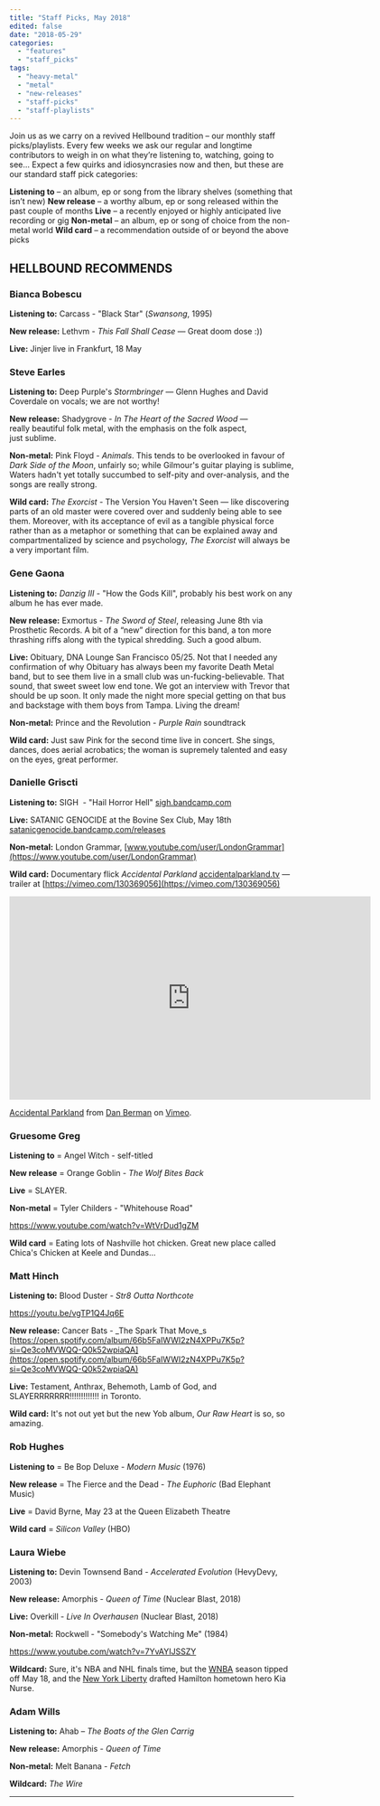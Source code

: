 ```yaml
---
title: "Staff Picks, May 2018"
edited: false
date: "2018-05-29"
categories:
  - "features"
  - "staff_picks"
tags:
  - "heavy-metal"
  - "metal"
  - "new-releases"
  - "staff-picks"
  - "staff-playlists"
---
```


Join us as we carry on a revived Hellbound tradition – our monthly staff picks/playlists. Every few weeks we ask our regular and longtime contributors to weigh in on what they’re listening to, watching, going to see… Expect a few quirks and idiosyncrasies now and then, but these are our standard staff pick categories:

**Listening to** – an album, ep or song from the library shelves (something that isn’t new) **New release** – a worthy album, ep or song released within the past couple of months **Live** – a recently enjoyed or highly anticipated live recording or gig **Non-metal** – an album, ep or song of choice from the non-metal world **Wild card** – a recommendation outside of or beyond the above picks

## HELLBOUND RECOMMENDS

### Bianca Bobescu

**Listening to:** Carcass - "Black Star" (_Swansong_, 1995)

**New release:** Lethvm - _This Fall Shall Cease_ — Great doom dose :))

**Live:** Jinjer live in Frankfurt, 18 May

### Steve Earles

**Listening to:** Deep Purple's _Stormbringer_ — Glenn Hughes and David Coverdale on vocals; we are not worthy!

**New release:** Shadygrove - _In The Heart of the Sacred Wood_ — really beautiful folk metal, with the emphasis on the folk aspect, just sublime.

**Non-metal:** Pink Floyd - _Animals_. This tends to be overlooked in favour of _Dark Side of the Moon_, unfairly so; while Gilmour's guitar playing is sublime, Waters hadn't yet totally succumbed to self-pity and over-analysis, and the songs are really strong.

**Wild card:** _The Exorcist_ \- The Version You Haven't Seen — like discovering parts of an old master were covered over and suddenly being able to see them. Moreover, with its acceptance of evil as a tangible physical force rather than as a metaphor or something that can be explained away and compartmentalized by science and psychology, _The Exorcist_ will always be a very important film.

### Gene Gaona

**Listening to:** _Danzig III_ - "How the Gods Kill", probably his best work on any album he has ever made.

**New release:** Exmortus - _The Sword of Steel_, releasing June 8th via Prosthetic Records. A bit of a “new” direction for this band, a ton more thrashing riffs along with the typical shredding. Such a good album.

**Live:** Obituary, DNA Lounge San Francisco 05/25. Not that I needed any confirmation of why Obituary has always been my favorite Death Metal band, but to see them live in a small club was un-fucking-believable. That sound, that sweet sweet low end tone. We got an interview with Trevor that should be up soon. It only made the night more special getting on that bus and backstage with them boys from Tampa. Living the dream!

**Non-metal:** Prince and the Revolution - _Purple Rain_ soundtrack

**Wild card:** Just saw Pink for the second time live in concert. She sings, dances, does aerial acrobatics; the woman is supremely talented and easy on the eyes, great performer.

### Danielle Griscti

**Listening to:** SIGH  - "Hail Horror Hell" [sigh.bandcamp.com](https://sigh.bandcamp.com)

**Live:** SATANIC GENOCIDE at the Bovine Sex Club, May 18th [satanicgenocide.bandcamp.com/releases](https://satanicgenocide.bandcamp.com/releases)

**Non-metal:** London Grammar, [www.youtube.com/user/LondonGrammar](https://www.youtube.com/user/LondonGrammar)

**Wild card:** Documentary flick _Accidental Parkland_ [accidentalparkland.tv](http://accidentalparkland.tv/) — trailer at [https://vimeo.com/130369056](https://vimeo.com/130369056)

<iframe src="https://player.vimeo.com/video/130369056" width="640" height="360" frameborder="0" allowfullscreen="allowfullscreen"></iframe>

[Accidental Parkland](https://vimeo.com/130369056) from [Dan Berman](https://vimeo.com/metaldog) on [Vimeo](https://vimeo.com).

### Gruesome Greg

**Listening to** = Angel Witch - self-titled

**New release** = Orange Goblin - _The Wolf Bites Back_

**Live** = SLAYER.

**Non-metal** = Tyler Childers - "Whitehouse Road"

https://www.youtube.com/watch?v=WtVrDud1gZM

**Wild card** = Eating lots of Nashville hot chicken. Great new place called Chica's Chicken at Keele and Dundas...

### Matt Hinch

**Listening to:** Blood Duster - _Str8 Outta Northcote_

https://youtu.be/vgTP1Q4Jq6E

**New release:** Cancer Bats - _The Spark That Move_s [https://open.spotify.com/album/66b5FaIWWI2zN4XPPu7K5p?si=Qe3coMVWQQ-Q0k52wpiaQA](https://open.spotify.com/album/66b5FaIWWI2zN4XPPu7K5p?si=Qe3coMVWQQ-Q0k52wpiaQA)

**Live:** Testament, Anthrax, Behemoth, Lamb of God, and SLAYERRRRRRR!!!!!!!!!!!!! in Toronto.

**Wild card:** It's not out yet but the new Yob album, _Our Raw Heart_ is so, so amazing.

### Rob Hughes

**Listening to** \= Be Bop Deluxe - _Modern Music_ (1976)

**New release** = The Fierce and the Dead - _The Euphoric_ (Bad Elephant Music)

**Live** = David Byrne, May 23 at the Queen Elizabeth Theatre

**Wild card** = _Silicon Valley_ (HBO)

### Laura Wiebe

**Listening to:** Devin Townsend Band - _Accelerated Evolution_ (HevyDevy, 2003)

**New release:** Amorphis - _Queen of Time_ (Nuclear Blast, 2018)

**Live:** Overkill - _Live In Overhausen_ (Nuclear Blast, 2018)

**Non-metal:** Rockwell - "Somebody's Watching Me" (1984)

https://www.youtube.com/watch?v=7YvAYIJSSZY

**Wildcard:** Sure, it's NBA and NHL finals time, but the [WNBA](http://www.wnba.com/) season tipped off May 18, and the [New York Liberty](http://liberty.wnba.com/) drafted Hamilton hometown hero Kia Nurse.

### Adam Wills

**Listening to:** Ahab – _The Boats of the Glen Carrig_

**New release:** Amorphis - _Queen of Time_

**Non-metal:** Melt Banana - _Fetch_

**Wildcard:** _The Wire_

* * *
